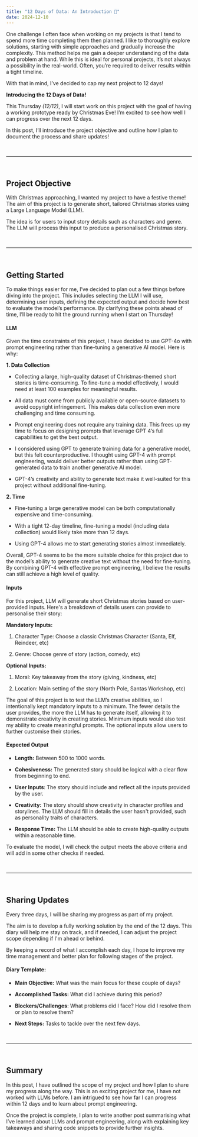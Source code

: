 ```yaml
---
title: "12 Days of Data: An Introduction 🌟"
date: 2024-12-10
---
```


One challenge I often face when working on my projects is that I tend to spend more time completing them then planned. I like to thoroughly explore solutions, starting with simple approaches and gradually increase the complexity. This method helps me gain a deeper understanding of the data and problem at hand. While this is ideal for personal projects, it’s not always a possibility in the real-world. Often, you’re required to deliver results within a tight timeline.

With that in mind, I’ve decided to cap my next project to 12 days!

**Introducing the 12 Days of Data!**

This Thursday _(12/12)_, I will start work on this project with the goal of having a working prototype ready by Christmas Eve! I’m excited to see how well I can progress over the next 12 days.

In this post, I’ll introduce the project objective and outline how I plan to document the process and share updates!

<br>

----

<br>

## Project Objective

With Christmas approaching, I wanted my project to have a festive theme! The aim of this project is to generate short, tailored Christmas stories using a Large Language Model (LLM).

The idea is for users to input story details such as characters and genre. The LLM will process this input to produce a personalised Christmas story. 

<br>

----

<br>

## Getting Started

To make things easier for me, I’ve decided to plan out a few things before diving into the project. This includes selecting the LLM I will use, determining user inputs, defining the expected output and decide how best to evaluate the model’s performance. By clarifying these points ahead of time, I’ll be ready to hit the ground running when I start on Thursday!

#### **LLM**

Given the time constraints of this project, I have decided to use GPT-4o with prompt engineering rather than fine-tuning a generative AI model. Here is why:

**1.	Data Collection**

-	Collecting a large, high-quality dataset of Christmas-themed short stories is time-consuming. To fine-tune a model effectively, I would need at least 100 examples for meaningful results.
  
-	All data must come from publicly available or open-source datasets to avoid copyright infringement. This makes data collection even more challenging and time consuming.
  
-	Prompt engineering does not require any training data. This frees up my time to focus on designing prompts that leverage GPT 4’s full capabilities to get the best output.
  
-	I considered using GPT to generate training data for a generative model, but this felt counterproductive. I thought using GPT-4 with prompt engineering, would deliver better outputs rather than using GPT-generated data to train another generative AI model.
  
-	GPT-4’s creativity and ability to generate text make it well-suited for this project without additional fine-tuning.

**2.	Time**

-	Fine-tuning a large generative model can be both computationally expensive and time-consuming.
  
-	With a tight 12-day timeline, fine-tuning a model (including data collection) would likely take more than 12 days.
  
-	Using GPT-4 allows me to start generating stories almost immediately. 

Overall, GPT-4 seems to be the more suitable choice for this project due to the model’s ability to generate creative text without the need for fine-tuning. By combining GPT-4 with effective prompt engineering, I believe the results can still achieve a high level of quality. 

#### **Inputs**

For this project, LLM will generate short Christmas stories based on user-provided inputs. Here's a breakdown of details users can provide to personalise their story:

**Mandatory Inputs:** 

1.	Character Type: Choose a classic Christmas Character (Santa, Elf, Reindeer, etc)

2.	Genre: Choose genre of story (action, comedy, etc)

**Optional Inputs:** 

1.	Moral: Key takeaway from the story (giving, kindness, etc)

2.	Location: Main setting of the story (North Pole, Santas Workshop, etc)

The goal of this project is to test the LLM’s creative abilities, so I intentionally kept mandatory inputs to a minimum. The fewer details the user provides, the more the LLM has to generate itself, allowing it to demonstrate creativity in creating stories. Minimum inputs would also test my ability to create meaningful prompts. The optional inputs allow users to further customise their stories.

#### **Expected Output**

-	**Length:** Between 500 to 1000 words.
  
- **Cohesiveness:** The generated story should be logical with a clear flow from beginning to end.

- **User Inputs**: The story should include and reflect all the inputs provided by the user.

- **Creativity:** The story should show creativity in character profiles and storylines. The LLM should fill in details the user hasn't provided, such as personality traits of characters.

- **Response Time:** The LLM should be able to create high-quality outputs within a reasonable time.

To evaluate the model, I will check the output meets the above criteria and will add in some other checks if needed. 

<br>

----

<br>

## Sharing Updates

Every three days, I will be sharing my progress as part of my project. 

The aim is to develop a fully working solution by the end of the 12 days. This diary will help me stay on track, and if needed, I can adjust the project scope depending if I'm ahead or behind. 

By keeping a record of what I accomplish each day, I hope to improve my time management and better plan for following stages of the project.

#### **Diary Template:**

-	**Main Objective:** What was the main focus for these couple of days?

- **Accomplished Tasks:** What did I achieve during this period?

-	**Blockers/Challenges**: What problems did I face? How did I resolve them or plan to resolve them?

-	**Next Steps:** Tasks to tackle over the next few days. 

<br>

----

<br>

## Summary	

In this post, I have outlined the scope of my project and how I plan to share my progress along the way. This is an exciting project for me, I have not worked with LLMs before. I am intrigued to see how far I can progress within 12 days and to learn about prompt engineering.

Once the project is complete, I plan to write another post summarising what I’ve learned about LLMs and prompt engineering, along with explaining key takeaways and sharing code snippets to provide further insights.  

